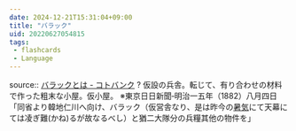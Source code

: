 ```yaml
---
date: 2024-12-21T15:31:04+09:00
title: "バラック"
uid: 20220627054815
tags:
 - flashcards
 - Language
---
```


source:: [バラックとは - コトバンク](https://kotobank.jp/word/%E3%83%90%E3%83%A9%E3%83%83%E3%82%AF-605013)
?
仮設の兵舎。転じて、有り合わせの材料で作った粗末な小屋。仮小屋。
※東京日日新聞‐明治一五年（1882）八月四日「同省より韓地仁川へ向け、バラック（仮営舎なり、是は昨今の[暑気](https://kotobank.jp/word/%E6%9A%91%E6%B0%97-425468)にて天幕にては凌ぎ難(かね)るが故なるべし）と猶二大隊分の兵糧其他の物件を」
<!--SR:!2022-09-17,60,310-->
